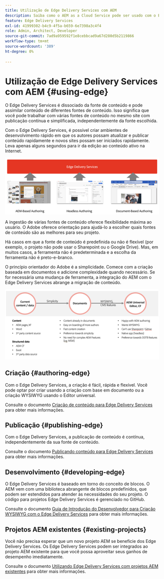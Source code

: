 ```yaml
---
title: Utilização de Edge Delivery Services com AEM
description: Saiba como o AEM as a Cloud Service pode ser usado com o Edge Delivery Services.
feature: Edge Delivery Services
exl-id: 41999302-b4c9-4f5a-b659-6e7398a3c4f4
role: Admin, Architect, Developer
source-git-commit: 7ad9a959592f1e8cebbcad9a67d280d5b2119866
workflow-type: tm+mt
source-wordcount: '389'
ht-degree: 0%

---
```



# Utilização de Edge Delivery Services com AEM {#using-edge}

O Edge Delivery Services é dissociado da fonte de conteúdo e pode assimilar conteúdo de diferentes fontes de conteúdo. Isso significa que você pode trabalhar com várias fontes de conteúdo no mesmo site com publicação contínua e simplificada, independentemente da fonte escolhida.

Com o Edge Delivery Services, é possível criar ambientes de desenvolvimento rápido em que os autores possam atualizar e publicar conteúdo rapidamente e novos sites possam ser iniciados rapidamente. Leva apenas alguns segundos para ir da edição ao conteúdo ativo na Internet.

![Fontes de conteúdo para o Edge Delivery](assets/content-sources.png)

A ingestão de várias fontes de conteúdo oferece flexibilidade máxima ao usuário. O Adobe oferece orientação para ajudá-lo a escolher quais fontes de conteúdo são as melhores para seu projeto.

Há casos em que a fonte de conteúdo é predefinida ou não é flexível (por exemplo, o projeto não pode usar o Sharepoint ou o Google Drive). Mas, em muitos casos, a ferramenta não é predeterminada e a escolha da ferramenta não é preto-e-branco.

O princípio orientador do Adobe é a simplicidade. Comece com a criação baseada em documentos e adicione complexidade quando necessário. Se for necessária uma mudança de ferramenta, a integração do AEM com o Edge Delivery Services abrange a migração de conteúdo.

![Flexibilidade da fonte de conteúdo](assets/content-source-flexiblity.png)

## Criação   {#authoring-edge}

Com o Edge Delivery Services, a criação é fácil, rápida e flexível. Você pode optar por criar usando a criação com base em documento ou a criação WYSIWYG usando o Editor universal.

Consulte o documento [Criação de conteúdo para Edge Delivery Services](/help/edge/wysiwyg-authoring/authoring.md) para obter mais informações.

## Publicação {#publishing-edge}

Com o Edge Delivery Services, a publicação de conteúdo é contínua, independentemente da sua fonte de conteúdo.

Consulte o documento [Publicando conteúdo para Edge Delivery Services](/help/edge/wysiwyg-authoring/publishing.md) para obter mais informações.

## Desenvolvimento {#developing-edge}

O Edge Delivery Services é baseado em torno do conceito de blocos. O AEM vem com uma biblioteca abrangente de blocos predefinidos, que podem ser estendidos para atender às necessidades do seu projeto. O código para projetos Edge Delivery Services é gerenciado no GitHub.

Consulte o documento [Guia de Introdução do Desenvolvedor para Criação WYSIWYG com o Edge Delivery Services](/help/edge/wysiwyg-authoring/edge-dev-getting-started.md) para obter mais informações.

## Projetos AEM existentes {#existing-projects}

Você não precisa esperar que um novo projeto AEM se beneficie dos Edge Delivery Services. Os Edge Delivery Services podem ser integrados ao projeto AEM existente para que você possa aproveitar seus ganhos de desempenho imediatamente.

Consulte o documento [Utilizando Edge Delivery Services com projetos AEM existentes](/help/edge/wysiwyg-authoring/existing-projects.md) para obter mais informações.
